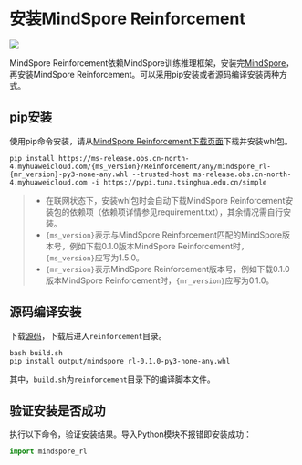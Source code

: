 # 安装MindSpore Reinforcement

<a href="https://gitee.com/mindspore/docs/blob/r2.0/docs/reinforcement/docs/source_zh_cn/reinforcement_install.md" target="_blank"><img src="https://mindspore-website.obs.cn-north-4.myhuaweicloud.com/website-images/r2.0/resource/_static/logo_source.png"></a>

MindSpore Reinforcement依赖MindSpore训练推理框架，安装完[MindSpore](https://gitee.com/mindspore/mindspore#安装)，再安装MindSpore Reinforcement。可以采用pip安装或者源码编译安装两种方式。

## pip安装

使用pip命令安装，请从[MindSpore Reinforcement下载页面](https://www.mindspore.cn/versions)下载并安装whl包。

 ```shell
pip install https://ms-release.obs.cn-north-4.myhuaweicloud.com/{ms_version}/Reinforcement/any/mindspore_rl-{mr_version}-py3-none-any.whl --trusted-host ms-release.obs.cn-north-4.myhuaweicloud.com -i https://pypi.tuna.tsinghua.edu.cn/simple
```

> - 在联网状态下，安装whl包时会自动下载MindSpore Reinforcement安装包的依赖项（依赖项详情参见requirement.txt），其余情况需自行安装。
> - `{ms_version}`表示与MindSpore Reinforcement匹配的MindSpore版本号，例如下载0.1.0版本MindSpore Reinforcement时，`{ms_version}`应写为1.5.0。
> - `{mr_version}`表示MindSpore Reinforcement版本号，例如下载0.1.0版本MindSpore Reinforcement时，`{mr_version}`应写为0.1.0。

## 源码编译安装

下载[源码](https://github.com/mindspore-lab/mindrl)，下载后进入`reinforcement`目录。

```shell
bash build.sh
pip install output/mindspore_rl-0.1.0-py3-none-any.whl
```

其中，`build.sh`为`reinforcement`目录下的编译脚本文件。

## 验证安装是否成功

执行以下命令，验证安装结果。导入Python模块不报错即安装成功：

```python
import mindspore_rl
```
